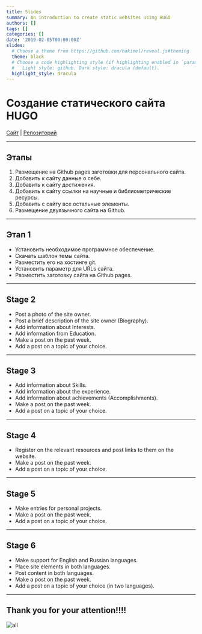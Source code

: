 ```yaml
---
title: Slides
summary: An introduction to create static websites using HUGO
authors: []
tags: []
categories: []
date: '2019-02-05T00:00:00Z'
slides:
  # Choose a theme from https://github.com/hakimel/reveal.js#theming
  theme: black
  # Choose a code highlighting style (if highlighting enabled in `params.toml`)
  #   Light style: github. Dark style: dracula (default).
  highlight_style: dracula
---
```


# Создание статического сайта HUGO

[Сайт](https://shimmering-sunburst-d3c1b1.netlify.app/) | [Репозиторий](https://github.com/alexfleeex/myblog)

---

## Этапы

1) Размещение на Github pages заготовки для персонального сайта.
2) Добавить к сайту данные о себе.
3) Добавить к сайту достижения.
4) Добавить к сайту ссылки на научные и библиометрические ресурсы.
5) Добавить с сайту все остальные элементы.
6) Размещение двуязычного сайта на Github.

---

## Этап 1

- Установить необходимое программное обеспечение.
- Скачать шаблон темы сайта.
- Разместить его на хостинге git.
- Установить параметр для URLs сайта.
- Разместить заготовку сайта на Github pages.

---

## Stage 2

- Post a photo of the site owner.
- Post a brief description of the site owner (Biography).
- Add information about Interests.
- Add information from Education.
- Make a post on the past week.
- Add a post on a topic of your choice.

---

## Stage 3

- Add information about Skills.
- Add information about the experience.
- Add information about achievements (Accomplishments).
- Make a post on the past week.
- Add a post on a topic of your choice.

---

## Stage 4

- Register on the relevant resources and post links to them on the website.
- Make a post on the past week.
- Add a post on a topic of your choice.

---

## Stage 5

- Make entries for personal projects.
- Make a post on the past week.
- Add a post on a topic of your choice.


---

## Stage 6

- Make support for English and Russian languages.
- Place site elements in both languages.
- Post content in both languages.
- Make a post on the past week.
- Add a post on a topic of your choice (in two languages).


---

## Thank you for your attention!!!!


![all](https://camo.githubusercontent.com/c71fb25dd588f7c670936ad96af0acfac5fbfd40f580c13094b639e0c673ffc1/68747470733a2f2f637331322e70696b6162752e72752f706f73745f696d672f6269672f323032302f30382f32342f332f313539383233363731373139373332323433302e706e67)
